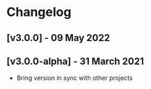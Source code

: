 # Changelog

## [v3.0.0] - 09 May 2022

## [v3.0.0-alpha] - 31 March 2021

* Bring version in sync with other projects
